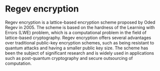 # Regev encryption

Regev encryption is a lattice-based encryption scheme proposed by Oded Regev in 2005. The scheme is based on the hardness of the Learning with Errors (LWE) problem, which is a computational problem in the field of lattice-based cryptography. Regev encryption offers several advantages over traditional public-key encryption schemes, such as being resistant to quantum attacks and having a smaller public key size. The scheme has been the subject of significant research and is widely used in applications such as post-quantum cryptography and secure outsourcing of computation.